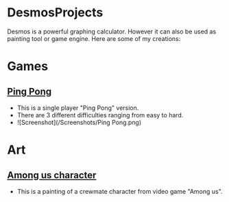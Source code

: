 # DesmosProjects

Desmos is a powerful graphing calculator. However it can also be used as painting tool or game engine.
Here are some of my creations:

# Games
## [Ping Pong](https://www.desmos.com/calculator/pgcq0gilep)
- This is a single player "Ping Pong" version.
- There are 3 different difficulties ranging from easy to hard.
- ![Screenshot](/Screenshots/Ping Pong.png)

# Art
## [Among us character](https://www.desmos.com/calculator/uipmtj3mwt)
- This is a painting of a crewmate character from video game "Among us".
